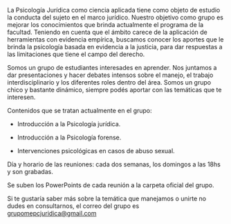 ---
---

La Psicología Jurídica como ciencia aplicada tiene como objeto de estudio la conducta del sujeto en el marco jurídico. Nuestro objetivo como grupo es mejorar los conocimientos que brinda actualmente el programa de la facultad. Teniendo en cuenta que el ámbito carece de la aplicación de herramientas con evidencia empírica, buscamos conocer los aportes que le brinda la psicología basada en evidencia a la justicia, para dar respuestas a las limitaciones que tiene el campo del derecho.

Somos un grupo de estudiantes interesades en aprender. Nos juntamos a dar presentaciones y hacer debates intensos sobre el manejo, el trabajo interdisciplinario y los diferentes roles dentro del área. Somos un grupo chico y bastante dinámico, siempre podés aportar con las temáticas que te interesen.

Contenidos que se tratan actualmente en el grupo:

- Introducción a la Psicología jurídica.

- Introducción a la Psicología forense.

- Intervenciones psicológicas en casos de abuso sexual.

Día y horario de las reuniones: cada dos semanas, los domingos a las 18hs y son grabadas.

Se suben los PowerPoints de cada reunión a la carpeta oficial del grupo.

Si te gustaría saber más sobre la temática que manejamos o unirte no dudes en consultarnos, el correo del grupo es grupomepcjuridica@gmail.com
